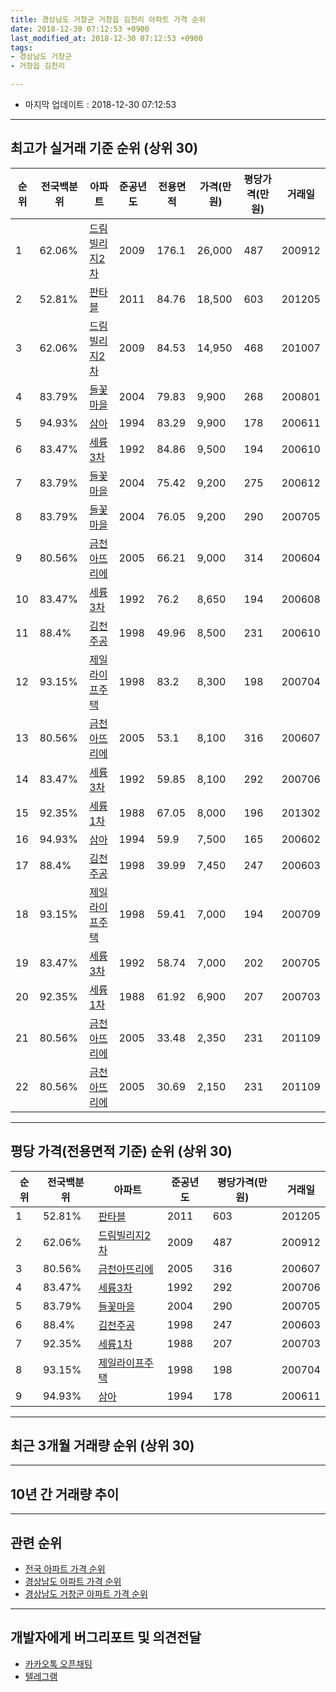 ```yaml
---
title: 경상남도 거창군 거창읍 김천리 아파트 가격 순위
date: 2018-12-30 07:12:53 +0900
last_modified_at: 2018-12-30 07:12:53 +0900
tags:
- 경상남도 거창군
- 거창읍 김천리

---
```


* 마지막 업데이트 : 2018-12-30 07:12:53

---

## 최고가 실거래 기준 순위 (상위 30)


|순위|전국백분위|아파트|준공년도|전용면적|가격(만원)|평당가격(만원)|거래일|
|---|---|---|---|---|---|---|---|
|1|62.06%|[드림빌리지2차](https://search.naver.com/search.naver?query=%EA%B2%BD%EC%83%81%EB%82%A8%EB%8F%84+%EA%B1%B0%EC%B0%BD%EA%B5%B0+%EA%B1%B0%EC%B0%BD%EC%9D%8D+%EA%B9%80%EC%B2%9C%EB%A6%AC+%EB%93%9C%EB%A6%BC%EB%B9%8C%EB%A6%AC%EC%A7%802%EC%B0%A8)|2009|176.1|26,000|487|200912|
|2|52.81%|[판타블](https://search.naver.com/search.naver?query=%EA%B2%BD%EC%83%81%EB%82%A8%EB%8F%84+%EA%B1%B0%EC%B0%BD%EA%B5%B0+%EA%B1%B0%EC%B0%BD%EC%9D%8D+%EA%B9%80%EC%B2%9C%EB%A6%AC+%ED%8C%90%ED%83%80%EB%B8%94)|2011|84.76|18,500|603|201205|
|3|62.06%|[드림빌리지2차](https://search.naver.com/search.naver?query=%EA%B2%BD%EC%83%81%EB%82%A8%EB%8F%84+%EA%B1%B0%EC%B0%BD%EA%B5%B0+%EA%B1%B0%EC%B0%BD%EC%9D%8D+%EA%B9%80%EC%B2%9C%EB%A6%AC+%EB%93%9C%EB%A6%BC%EB%B9%8C%EB%A6%AC%EC%A7%802%EC%B0%A8)|2009|84.53|14,950|468|201007|
|4|83.79%|[들꽃마을](https://search.naver.com/search.naver?query=%EA%B2%BD%EC%83%81%EB%82%A8%EB%8F%84+%EA%B1%B0%EC%B0%BD%EA%B5%B0+%EA%B1%B0%EC%B0%BD%EC%9D%8D+%EA%B9%80%EC%B2%9C%EB%A6%AC+%EB%93%A4%EA%BD%83%EB%A7%88%EC%9D%84)|2004|79.83|9,900|268|200801|
|5|94.93%|[삼아](https://search.naver.com/search.naver?query=%EA%B2%BD%EC%83%81%EB%82%A8%EB%8F%84+%EA%B1%B0%EC%B0%BD%EA%B5%B0+%EA%B1%B0%EC%B0%BD%EC%9D%8D+%EA%B9%80%EC%B2%9C%EB%A6%AC+%EC%82%BC%EC%95%84)|1994|83.29|9,900|178|200611|
|6|83.47%|[세륭3차](https://search.naver.com/search.naver?query=%EA%B2%BD%EC%83%81%EB%82%A8%EB%8F%84+%EA%B1%B0%EC%B0%BD%EA%B5%B0+%EA%B1%B0%EC%B0%BD%EC%9D%8D+%EA%B9%80%EC%B2%9C%EB%A6%AC+%EC%84%B8%EB%A5%AD3%EC%B0%A8)|1992|84.86|9,500|194|200610|
|7|83.79%|[들꽃마을](https://search.naver.com/search.naver?query=%EA%B2%BD%EC%83%81%EB%82%A8%EB%8F%84+%EA%B1%B0%EC%B0%BD%EA%B5%B0+%EA%B1%B0%EC%B0%BD%EC%9D%8D+%EA%B9%80%EC%B2%9C%EB%A6%AC+%EB%93%A4%EA%BD%83%EB%A7%88%EC%9D%84)|2004|75.42|9,200|275|200612|
|8|83.79%|[들꽃마을](https://search.naver.com/search.naver?query=%EA%B2%BD%EC%83%81%EB%82%A8%EB%8F%84+%EA%B1%B0%EC%B0%BD%EA%B5%B0+%EA%B1%B0%EC%B0%BD%EC%9D%8D+%EA%B9%80%EC%B2%9C%EB%A6%AC+%EB%93%A4%EA%BD%83%EB%A7%88%EC%9D%84)|2004|76.05|9,200|290|200705|
|9|80.56%|[금천아뜨리에](https://search.naver.com/search.naver?query=%EA%B2%BD%EC%83%81%EB%82%A8%EB%8F%84+%EA%B1%B0%EC%B0%BD%EA%B5%B0+%EA%B1%B0%EC%B0%BD%EC%9D%8D+%EA%B9%80%EC%B2%9C%EB%A6%AC+%EA%B8%88%EC%B2%9C%EC%95%84%EB%9C%A8%EB%A6%AC%EC%97%90)|2005|66.21|9,000|314|200604|
|10|83.47%|[세륭3차](https://search.naver.com/search.naver?query=%EA%B2%BD%EC%83%81%EB%82%A8%EB%8F%84+%EA%B1%B0%EC%B0%BD%EA%B5%B0+%EA%B1%B0%EC%B0%BD%EC%9D%8D+%EA%B9%80%EC%B2%9C%EB%A6%AC+%EC%84%B8%EB%A5%AD3%EC%B0%A8)|1992|76.2|8,650|194|200608|
|11|88.4%|[김천주공](https://search.naver.com/search.naver?query=%EA%B2%BD%EC%83%81%EB%82%A8%EB%8F%84+%EA%B1%B0%EC%B0%BD%EA%B5%B0+%EA%B1%B0%EC%B0%BD%EC%9D%8D+%EA%B9%80%EC%B2%9C%EB%A6%AC+%EA%B9%80%EC%B2%9C%EC%A3%BC%EA%B3%B5)|1998|49.96|8,500|231|200610|
|12|93.15%|[제일라이프주택](https://search.naver.com/search.naver?query=%EA%B2%BD%EC%83%81%EB%82%A8%EB%8F%84+%EA%B1%B0%EC%B0%BD%EA%B5%B0+%EA%B1%B0%EC%B0%BD%EC%9D%8D+%EA%B9%80%EC%B2%9C%EB%A6%AC+%EC%A0%9C%EC%9D%BC%EB%9D%BC%EC%9D%B4%ED%94%84%EC%A3%BC%ED%83%9D)|1998|83.2|8,300|198|200704|
|13|80.56%|[금천아뜨리에](https://search.naver.com/search.naver?query=%EA%B2%BD%EC%83%81%EB%82%A8%EB%8F%84+%EA%B1%B0%EC%B0%BD%EA%B5%B0+%EA%B1%B0%EC%B0%BD%EC%9D%8D+%EA%B9%80%EC%B2%9C%EB%A6%AC+%EA%B8%88%EC%B2%9C%EC%95%84%EB%9C%A8%EB%A6%AC%EC%97%90)|2005|53.1|8,100|316|200607|
|14|83.47%|[세륭3차](https://search.naver.com/search.naver?query=%EA%B2%BD%EC%83%81%EB%82%A8%EB%8F%84+%EA%B1%B0%EC%B0%BD%EA%B5%B0+%EA%B1%B0%EC%B0%BD%EC%9D%8D+%EA%B9%80%EC%B2%9C%EB%A6%AC+%EC%84%B8%EB%A5%AD3%EC%B0%A8)|1992|59.85|8,100|292|200706|
|15|92.35%|[세륭1차](https://search.naver.com/search.naver?query=%EA%B2%BD%EC%83%81%EB%82%A8%EB%8F%84+%EA%B1%B0%EC%B0%BD%EA%B5%B0+%EA%B1%B0%EC%B0%BD%EC%9D%8D+%EA%B9%80%EC%B2%9C%EB%A6%AC+%EC%84%B8%EB%A5%AD1%EC%B0%A8)|1988|67.05|8,000|196|201302|
|16|94.93%|[삼아](https://search.naver.com/search.naver?query=%EA%B2%BD%EC%83%81%EB%82%A8%EB%8F%84+%EA%B1%B0%EC%B0%BD%EA%B5%B0+%EA%B1%B0%EC%B0%BD%EC%9D%8D+%EA%B9%80%EC%B2%9C%EB%A6%AC+%EC%82%BC%EC%95%84)|1994|59.9|7,500|165|200602|
|17|88.4%|[김천주공](https://search.naver.com/search.naver?query=%EA%B2%BD%EC%83%81%EB%82%A8%EB%8F%84+%EA%B1%B0%EC%B0%BD%EA%B5%B0+%EA%B1%B0%EC%B0%BD%EC%9D%8D+%EA%B9%80%EC%B2%9C%EB%A6%AC+%EA%B9%80%EC%B2%9C%EC%A3%BC%EA%B3%B5)|1998|39.99|7,450|247|200603|
|18|93.15%|[제일라이프주택](https://search.naver.com/search.naver?query=%EA%B2%BD%EC%83%81%EB%82%A8%EB%8F%84+%EA%B1%B0%EC%B0%BD%EA%B5%B0+%EA%B1%B0%EC%B0%BD%EC%9D%8D+%EA%B9%80%EC%B2%9C%EB%A6%AC+%EC%A0%9C%EC%9D%BC%EB%9D%BC%EC%9D%B4%ED%94%84%EC%A3%BC%ED%83%9D)|1998|59.41|7,000|194|200709|
|19|83.47%|[세륭3차](https://search.naver.com/search.naver?query=%EA%B2%BD%EC%83%81%EB%82%A8%EB%8F%84+%EA%B1%B0%EC%B0%BD%EA%B5%B0+%EA%B1%B0%EC%B0%BD%EC%9D%8D+%EA%B9%80%EC%B2%9C%EB%A6%AC+%EC%84%B8%EB%A5%AD3%EC%B0%A8)|1992|58.74|7,000|202|200705|
|20|92.35%|[세륭1차](https://search.naver.com/search.naver?query=%EA%B2%BD%EC%83%81%EB%82%A8%EB%8F%84+%EA%B1%B0%EC%B0%BD%EA%B5%B0+%EA%B1%B0%EC%B0%BD%EC%9D%8D+%EA%B9%80%EC%B2%9C%EB%A6%AC+%EC%84%B8%EB%A5%AD1%EC%B0%A8)|1988|61.92|6,900|207|200703|
|21|80.56%|[금천아뜨리에](https://search.naver.com/search.naver?query=%EA%B2%BD%EC%83%81%EB%82%A8%EB%8F%84+%EA%B1%B0%EC%B0%BD%EA%B5%B0+%EA%B1%B0%EC%B0%BD%EC%9D%8D+%EA%B9%80%EC%B2%9C%EB%A6%AC+%EA%B8%88%EC%B2%9C%EC%95%84%EB%9C%A8%EB%A6%AC%EC%97%90)|2005|33.48|2,350|231|201109|
|22|80.56%|[금천아뜨리에](https://search.naver.com/search.naver?query=%EA%B2%BD%EC%83%81%EB%82%A8%EB%8F%84+%EA%B1%B0%EC%B0%BD%EA%B5%B0+%EA%B1%B0%EC%B0%BD%EC%9D%8D+%EA%B9%80%EC%B2%9C%EB%A6%AC+%EA%B8%88%EC%B2%9C%EC%95%84%EB%9C%A8%EB%A6%AC%EC%97%90)|2005|30.69|2,150|231|201109|


---

## 평당 가격(전용면적 기준) 순위 (상위 30)


|순위|전국백분위|아파트|준공년도|평당가격(만원)|거래일|
|---|---|---|---|---|---|
|1|52.81%|[판타블](https://search.naver.com/search.naver?query=%EA%B2%BD%EC%83%81%EB%82%A8%EB%8F%84+%EA%B1%B0%EC%B0%BD%EA%B5%B0+%EA%B1%B0%EC%B0%BD%EC%9D%8D+%EA%B9%80%EC%B2%9C%EB%A6%AC+%ED%8C%90%ED%83%80%EB%B8%94)|2011|603|201205|
|2|62.06%|[드림빌리지2차](https://search.naver.com/search.naver?query=%EA%B2%BD%EC%83%81%EB%82%A8%EB%8F%84+%EA%B1%B0%EC%B0%BD%EA%B5%B0+%EA%B1%B0%EC%B0%BD%EC%9D%8D+%EA%B9%80%EC%B2%9C%EB%A6%AC+%EB%93%9C%EB%A6%BC%EB%B9%8C%EB%A6%AC%EC%A7%802%EC%B0%A8)|2009|487|200912|
|3|80.56%|[금천아뜨리에](https://search.naver.com/search.naver?query=%EA%B2%BD%EC%83%81%EB%82%A8%EB%8F%84+%EA%B1%B0%EC%B0%BD%EA%B5%B0+%EA%B1%B0%EC%B0%BD%EC%9D%8D+%EA%B9%80%EC%B2%9C%EB%A6%AC+%EA%B8%88%EC%B2%9C%EC%95%84%EB%9C%A8%EB%A6%AC%EC%97%90)|2005|316|200607|
|4|83.47%|[세륭3차](https://search.naver.com/search.naver?query=%EA%B2%BD%EC%83%81%EB%82%A8%EB%8F%84+%EA%B1%B0%EC%B0%BD%EA%B5%B0+%EA%B1%B0%EC%B0%BD%EC%9D%8D+%EA%B9%80%EC%B2%9C%EB%A6%AC+%EC%84%B8%EB%A5%AD3%EC%B0%A8)|1992|292|200706|
|5|83.79%|[들꽃마을](https://search.naver.com/search.naver?query=%EA%B2%BD%EC%83%81%EB%82%A8%EB%8F%84+%EA%B1%B0%EC%B0%BD%EA%B5%B0+%EA%B1%B0%EC%B0%BD%EC%9D%8D+%EA%B9%80%EC%B2%9C%EB%A6%AC+%EB%93%A4%EA%BD%83%EB%A7%88%EC%9D%84)|2004|290|200705|
|6|88.4%|[김천주공](https://search.naver.com/search.naver?query=%EA%B2%BD%EC%83%81%EB%82%A8%EB%8F%84+%EA%B1%B0%EC%B0%BD%EA%B5%B0+%EA%B1%B0%EC%B0%BD%EC%9D%8D+%EA%B9%80%EC%B2%9C%EB%A6%AC+%EA%B9%80%EC%B2%9C%EC%A3%BC%EA%B3%B5)|1998|247|200603|
|7|92.35%|[세륭1차](https://search.naver.com/search.naver?query=%EA%B2%BD%EC%83%81%EB%82%A8%EB%8F%84+%EA%B1%B0%EC%B0%BD%EA%B5%B0+%EA%B1%B0%EC%B0%BD%EC%9D%8D+%EA%B9%80%EC%B2%9C%EB%A6%AC+%EC%84%B8%EB%A5%AD1%EC%B0%A8)|1988|207|200703|
|8|93.15%|[제일라이프주택](https://search.naver.com/search.naver?query=%EA%B2%BD%EC%83%81%EB%82%A8%EB%8F%84+%EA%B1%B0%EC%B0%BD%EA%B5%B0+%EA%B1%B0%EC%B0%BD%EC%9D%8D+%EA%B9%80%EC%B2%9C%EB%A6%AC+%EC%A0%9C%EC%9D%BC%EB%9D%BC%EC%9D%B4%ED%94%84%EC%A3%BC%ED%83%9D)|1998|198|200704|
|9|94.93%|[삼아](https://search.naver.com/search.naver?query=%EA%B2%BD%EC%83%81%EB%82%A8%EB%8F%84+%EA%B1%B0%EC%B0%BD%EA%B5%B0+%EA%B1%B0%EC%B0%BD%EC%9D%8D+%EA%B9%80%EC%B2%9C%EB%A6%AC+%EC%82%BC%EC%95%84)|1994|178|200611|


---

## 최근 3개월 거래량 순위 (상위 30)


<div style="width:100%;">
    <canvas id="deal_count_ranking" height="250"></canvas>
</div>


<script>
new Chart(document.getElementById("deal_count_ranking"), {
    type: 'horizontalBar',
    data: {
        labels: ['김천주공', '제일라이프주택'],
        datasets: [{
            label: '실거래 수',
            data: [5, 1],
            borderColor: "rgba(255, 0, 128, 1)",
            backgroundColor: "rgba(255, 0, 128, 0.5)",
            fill: false,
        }]
    },
    options: {
        responsive: true,
        title: {
            display: true,
            text: '최근 3개월 거래량 순위'
        },
        tooltips: {
            mode: 'index',
            intersect: false,
            callbacks: {
                title: function(tooltipItems, data) {
                    return "실거래 수:";
                },
                label: function(tooltipItem, data) {
                    return data.labels[tooltipItem.index] + ": " + tooltipItem.xLabel;
                }
            }
        },
        hover: {
            mode: 'nearest',
            intersect: true
        },
        scales: {
            xAxes: [{
                display: true,
                scaleLabel: {
                    display: true,
                    labelString: '실거래 수'
                },
                ticks: {
                    suggestedMin: 0,
                }
            }],
            yAxes: [{
                display: true,
                ticks: {
                    autoSkip: false,
                    callback: function(value, index, values) {
                        if (value.length > 15)
                            return value.substr(0, 13) + "...";
                        else
                            return value;
                    }
                },
                scaleLabel: {
                    display: false,
                }
            }]
        }
    }
});

</script>


---

## 10년 간 거래량 추이


<div style="width:100%;">
    <canvas id="deal_progress" height="250"></canvas>
</div>

<script>
new Chart(document.getElementById("deal_progress"), {
    type: 'line',
    data: {
        labels: ['200812','200901','200902','200903','200904','200905','200906','200907','200908','200909','200910','200911','200912','201001','201002','201003','201004','201005','201006','201007','201008','201009','201010','201011','201012','201101','201102','201103','201104','201105','201106','201107','201108','201109','201110','201111','201112','201201','201202','201203','201204','201205','201206','201207','201208','201209','201210','201211','201212','201301','201302','201303','201304','201305','201306','201307','201308','201309','201310','201311','201312','201401','201402','201403','201404','201405','201406','201407','201408','201409','201410','201411','201412','201501','201502','201503','201504','201505','201506','201507','201508','201509','201510','201511','201512','201601','201602','201603','201604','201605','201606','201607','201608','201609','201610','201611','201612','201701','201702','201703','201704','201705','201706','201707','201708','201709','201710','201711','201712','201801','201802','201803','201804','201805','201806','201807','201808','201809','201810','201811','201812'],
        datasets: [{
            label: '실거래 수',
            pointRadius: 1,
            data: [1, 1, 4, 1, 6, 5, 2, 4, 6, 1, 3, 5, 5, 1, 5, 7, 4, 4, 3, 5, 3, 2, 7, 2, 7, 6, 4, 8, 3, 11, 5, 24, 6, 16, 8, 9, 5, 2, 8, 2, 2, 3, 4, 5, 1, 2, 3, 3, 1, 1, 6, 8, 1, 1, 4, 2, 1, 3, 8, 4, 7, 5, 7, 8, 4, 3, 5, 5, 7, 5, 9, 3, 3, 3, 7, 6, 6, 8, 3, 4, 6, 4, 2, 3, 6, 1, 7, 6, 8, 5, 11, 11, 6, 4, 1, 4, 6, 2, 2, 6, 6, 4, 3, 7, 4, 5, 8, 11, 8, 9, 8, 6, 6, 3, 4, 4, 3, 3, 3, 2, 1],
            borderColor: "rgba(255, 201, 14, 1)",
            backgroundColor: "rgba(255, 201, 14, 0.5)",
            fill: true,
        }]
    },
    options: {
        responsive: true,
        title: {
            display: true,
            text: '10년간 거래량 추이'
        },
        tooltips: {
            mode: 'index',
            intersect: false,
        },
        hover: {
            mode: 'nearest',
            intersect: true
        },
        scales: {
            xAxes: [{
                display: true,
                scaleLabel: {
                    display: true,
                    labelString: '년/월'
                }
            }],
            yAxes: [{
                display: true,
                ticks: {
                    suggestedMin: 0,
                },
                scaleLabel: {
                    display: true,
                    labelString: '실거래 수'
                }
            }]
        }
    }
});

</script>


---

## 관련 순위

- [전국 아파트 가격 순위](https://inasie.github.io/apt-ranking/전국)
- [경상남도 아파트 가격 순위](https://inasie.github.io/apt-ranking/경상남도)
- [경상남도 거창군 아파트 가격 순위](https://inasie.github.io/apt-ranking/경상남도-거창군)


---

## 개발자에게 버그리포트 및 의견전달

- [카카오톡 오픈채팅](https://open.kakao.com/o/gLJUAP4)
- [텔레그램](https://t.me/inasie)

